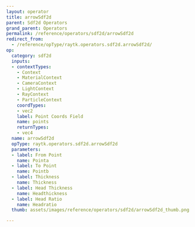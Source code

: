 ```yaml
---
layout: operator
title: arrowSdf2d
parent: Sdf2d Operators
grand_parent: Operators
permalink: /reference/operators/sdf2d/arrowSdf2d
redirect_from:
  - /reference/opType/raytk.operators.sdf2d.arrowSdf2d/
op:
  category: sdf2d
  inputs:
  - contextTypes:
    - Context
    - MaterialContext
    - CameraContext
    - LightContext
    - RayContext
    - ParticleContext
    coordTypes:
    - vec2
    label: Point Coords Field
    name: points
    returnTypes:
    - vec4
  name: arrowSdf2d
  opType: raytk.operators.sdf2d.arrowSdf2d
  parameters:
  - label: From Point
    name: Pointa
  - label: To Point
    name: Pointb
  - label: Thickness
    name: Thickness
  - label: Head Thickness
    name: Headthickness
  - label: Head Ratio
    name: Headratio
  thumb: assets/images/reference/operators/sdf2d/arrowSdf2d_thumb.png

---
```

